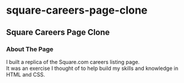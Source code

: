 # square-careers-page-clone
<h2>Square Careers Page Clone</h2>
<h3>About The Page</h3>
<p>I built a replica of the Square.com careers listing page. <br>
It was an exercise I thought of to help build my skills and knowledge in HTML and CSS.</p>
